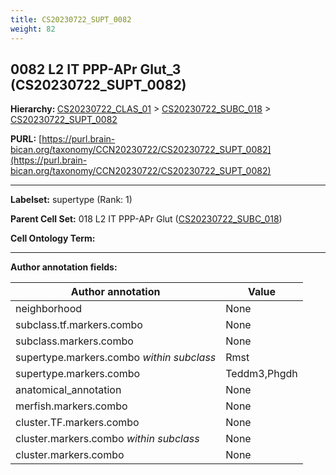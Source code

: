 ```yaml
---
title: CS20230722_SUPT_0082
weight: 82
---
```

## 0082 L2 IT PPP-APr Glut_3 (CS20230722_SUPT_0082)
<b>Hierarchy: </b>
[CS20230722_CLAS_01](../CS20230722_CLAS_01) >
[CS20230722_SUBC_018](../CS20230722_SUBC_018) >
[CS20230722_SUPT_0082](../CS20230722_SUPT_0082)

**PURL:** [https://purl.brain-bican.org/taxonomy/CCN20230722/CS20230722_SUPT_0082](https://purl.brain-bican.org/taxonomy/CCN20230722/CS20230722_SUPT_0082)

---


**Labelset:** supertype (Rank: 1)

**Parent Cell Set:** 018 L2 IT PPP-APr Glut ([CS20230722_SUBC_018](../CS20230722_SUBC_018))



**Cell Ontology Term:** 

[MARKER GENES.]: #


---

[TRANSFERRED ANNOTATIONS.]: #


[AUTHOR ANNOTATION FIELDS.]: #


**Author annotation fields:**

| Author annotation | Value |
|-------------------|-------|
|neighborhood|None|
|subclass.tf.markers.combo|None|
|subclass.markers.combo|None|
|supertype.markers.combo _within subclass_|Rmst|
|supertype.markers.combo|Teddm3,Phgdh|
|anatomical_annotation|None|
|merfish.markers.combo|None|
|cluster.TF.markers.combo|None|
|cluster.markers.combo _within subclass_|None|
|cluster.markers.combo|None|
